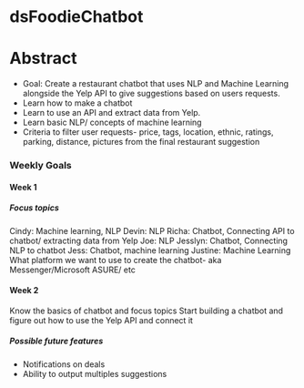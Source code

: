 # dsFoodieChatbot

# Abstract

* Goal: Create a restaurant chatbot that uses NLP and Machine Learning alongside the Yelp API to give suggestions based on users requests.
* Learn how to make a chatbot
* Learn to use an API and extract data from Yelp. 
* Learn basic NLP/ concepts of machine learning
* Criteria to filter user requests- price, tags, location, ethnic, ratings, parking, distance, pictures from the final restaurant suggestion

### Weekly Goals

#### Week 1
##### Focus topics
Cindy: Machine learning, NLP
Devin: NLP
Richa: Chatbot, Connecting API to chatbot/ extracting data from Yelp
Joe: NLP
Jesslyn: Chatbot, Connecting NLP to chatbot
Jess: Chatbot, machine learning
Justine: Machine Learning
What platform we want to use to create the chatbot- aka Messenger/Microsoft ASURE/ etc

#### Week 2
Know the basics of chatbot and focus topics
Start building a chatbot and figure out how to use the Yelp API and connect it

##### Possible future features
+ Notifications on deals
+ Ability to output multiples suggestions
